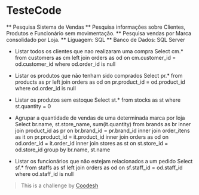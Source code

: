 # TesteCode
** Pesquisa Sistema de Vendas
** Pesquisa informações sobre Clientes, Produtos e Funcionário sem movimentação.
** Pesquisa vendas por Marca consolidado por Loja.
** Liguagem: SQL
** Banco de Dados: SQL Server



* Listar todos os clientes que nao realizaram uma compra
  Select cm.*
  from   customers as cm
  left join orders as od
  on  cm.customer_id = od.customer_id
  where  od.order_id is null

* Listar os produtos que não tenham sido comprados
  Select pr.*
  from  products as pr
  left join orders as od
  on pr.product_id = od.product_id
  where od.order_id is null

* Listar os produtos sem estoque
  Select st.*
  from stocks as st
  where st.quantity = 0

* Agrupar a quantidade de vendas de uma determinada marca por loja
  Select br.name, st.store_name, sum(it.quantity)
  from   brands as br
  inner join product_id as pr
  on  br.brand_id = pr.brand_id
  inner join order_itens as it
  on  pr.product_id = it.product_id
  inner join orders as od
  on  od.order_id = it.order_id
  inner join stores as st
  on  st.store_id = od.store_id
  group  by br.name, st.name

* Listar os funcionários que não estejam relacionados a um pedido
  Select sf.*
  from  staffs as sf
  left join orders as od
  on  sf.staff_id = od.staff_id
  where od.staff_id is null

>  This is a challenge by [Coodesh](https://coodesh.com/)
  

  
